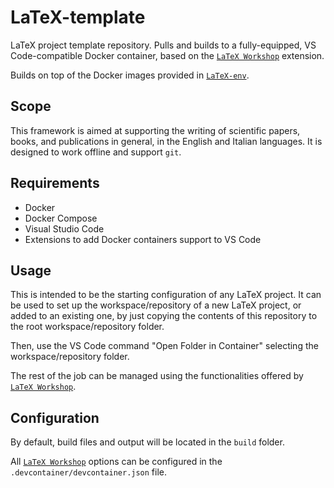 # LaTeX-template

LaTeX project template repository. Pulls and builds to a fully-equipped, VS Code-compatible Docker container, based on the [`LaTeX Workshop`](https://marketplace.visualstudio.com/items?itemName=James-Yu.latex-workshops) extension.

Builds on top of the Docker images provided in [`LaTeX-env`](https://github.com/IntelligentSystemsLabUTV/LaTeX-env).

## Scope

This framework is aimed at supporting the writing of scientific papers, books, and publications in general, in the English and Italian languages. It is designed to work offline and support `git`.

## Requirements

- Docker
- Docker Compose
- Visual Studio Code
- Extensions to add Docker containers support to VS Code

## Usage

This is intended to be the starting configuration of any LaTeX project. It can be used to set up the workspace/repository of a new LaTeX project, or added to an existing one, by just copying the contents of this repository to the root workspace/repository folder.

Then, use the VS Code command "Open Folder in Container" selecting the workspace/repository folder.

The rest of the job can be managed using the functionalities offered by [`LaTeX Workshop`](https://marketplace.visualstudio.com/items?itemName=James-Yu.latex-workshops).

## Configuration

By default, build files and output will be located in the `build` folder.

All [`LaTeX Workshop`](https://marketplace.visualstudio.com/items?itemName=James-Yu.latex-workshops) options can be configured in the `.devcontainer/devcontainer.json` file.
